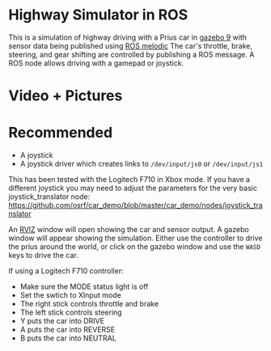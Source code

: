 # Highway Simulator in ROS

This is a simulation of highway driving with a Prius car in [gazebo 9](http://gazebosim.org) with sensor data being published using [ROS melodic](http://wiki.ros.org/melodic/Installation)
The car's throttle, brake, steering, and gear shifting are controlled by publishing a ROS message.
A ROS node allows driving with a gamepad or joystick.

# Video + Pictures

<!--A video and screenshots of the demo can be seen in this blog post: https://www.osrfoundation.org/simulated-car-demo/-->

<!--![Prius Image](https://www.osrfoundation.org/wordpress2/wp-content/uploads/2017/06/prius_roundabout_exit.png)-->


# Recommended

* A joystick
* A joystick driver which creates links to `/dev/input/js0` or `/dev/input/js1`

This has been tested with the Logitech F710 in Xbox mode. If you have a different joystick you may need to adjust the parameters for the very basic joystick_translator node: https://github.com/osrf/car_demo/blob/master/car_demo/nodes/joystick_translator


An [RVIZ](http://wiki.ros.org/rviz) window will open showing the car and sensor output.
A gazebo window will appear showing the simulation.
Either use the controller to drive the prius around the world, or click on the gazebo window and use the `WASD` keys to drive the car.

If using a Logitech F710 controller:

* Make sure the MODE status light is off
* Set the swtich to XInput mode
* The right stick controls throttle and brake
* The left stick controls steering
* Y puts the car into DRIVE
* A puts the car into REVERSE
* B puts the car into NEUTRAL
